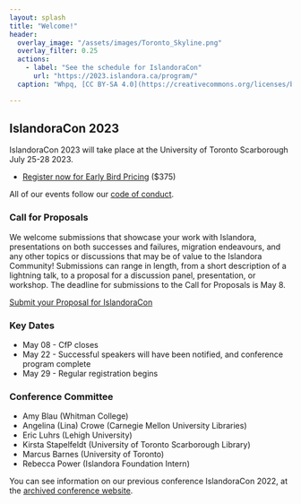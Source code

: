 ```yaml
---
layout: splash
title: "Welcome!"
header:
  overlay_image: "/assets/images/Toronto_Skyline.png"
  overlay_filter: 0.25
  actions:
    - label: "See the schedule for IslandoraCon" 
      url: "https://2023.islandora.ca/program/"
  caption: "Whpq, [CC BY-SA 4.0](https://creativecommons.org/licenses/by-sa/4.0), via Wikimedia Commons"

---
```


## IslandoraCon 2023

IslandoraCon 2023 will take place at the University of Toronto Scarborough July 25-28 2023. 

* [Register now for Early Bird Pricing](https://www.eventbrite.ca/e/553699408837) ($375)

All of our events follow our [code of conduct](https://www.islandora.ca/code-of-conduct).

### Call for Proposals

We welcome submissions that showcase your work with Islandora, presentations on both successes and failures, migration endeavours, and any other topics or discussions that may be of value to the Islandora Community! Submissions can range in length, from a short description of a lightning talk, to a proposal for a discussion panel, presentation, or workshop. The deadline for submissions to the Call for Proposals is May 8.

[Submit your Proposal for IslandoraCon](https://docs.google.com/forms/d/e/1FAIpQLSdm5IV86RKUyQnUKr6C6btxiUzW3xkLSmaYBGnDjEh3BGAU9Q/viewform)

### Key Dates

* May 08 - CfP closes
* May 22 - Successful speakers will have been notified, and conference program complete
* May 29 - Regular registration begins

### Conference Committee

* Amy Blau (Whitman College)
* Angelina (Lina) Crowe (Carnegie Mellon University Libraries)
* Eric Luhrs (Lehigh University)
* Kirsta Stapelfeldt (University of Toronto Scarborough Library)
* Marcus Barnes (University of Toronto) 
* Rebecca Power (Islandora Foundation Intern)


You can see information on our previous conference IslandoraCon 2022, at the [archived conference website](https://2022.islandora.ca/).

<div class="hidden" style="visibility:hidden">google-site-verification: googleeaa5f0242c851b4d.html</div>
